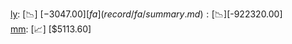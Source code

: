 [ly](record/ly/summary.md): [📉] [$-3047.00]  
[fa](record/fa/summary.md): [📉] [$-922320.00]  
[mm](record/mm/summary.md): [📈] [$5113.60]  
